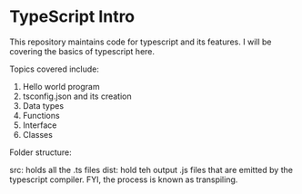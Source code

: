 # TypeScript Intro

This repository maintains code for typescript and its features. 
I will be covering the basics of typescript here.

Topics covered include:
1. Hello world program
2. tsconfig.json and its creation
3. Data types
4. Functions
5. Interface
6. Classes

Folder structure:

src: holds all the .ts files
dist: hold teh output .js files that are emitted by the typescript compiler. FYI, the process is known as transpiling.
